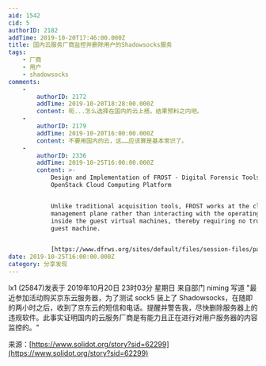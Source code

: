 ```yaml
---
aid: 1542
cid: 5
authorID: 2182
addTime: 2019-10-20T17:46:00.000Z
title: 国内云服务厂商监控并删除用户的Shadowsocks服务
tags:
    - 厂商
    - 用户
    - shadowsocks
comments:
    -
        authorID: 2172
        addTime: 2019-10-20T18:28:00.000Z
        content: 呃...怎么选择在国内的云上搭。结果预料之内吧。
    -
        authorID: 2179
        addTime: 2019-10-20T16:00:00.000Z
        content: 不要用国内的云，这……应该算是基本常识了。
    -
        authorID: 2336
        addTime: 2019-10-25T16:00:00.000Z
        content: >-
            Design and Implementation of FROST - Digital Forensic Tools for the
            OpenStack Cloud Computing Platform


            Unlike traditional acquisition tools, FROST works at the cloud
            management plane rather than interacting with the operating system
            inside the guest virtual machines, thereby requiring no trust in the
            guest machine.


            [https://www.dfrws.org/sites/default/files/session-files/paper-design\_and\_implementation\_of\_frost\_-\_digital\_forensic\_tools\_for\_the\_openstack\_cloud\_computing\_platform.pdf](https://www.dfrws.org/sites/default/files/session-files/paper-design_and_implementation_of_frost_-_digital_forensic_tools_for_the_openstack_cloud_computing_platform.pdf)
date: 2019-10-25T16:00:00.000Z
category: 分享发现
---
```


lx1 (25847)发表于 2019年10月20日 23时03分 星期日 来自部门 niming 写道 "最近参加活动购买京东云服务器，为了测试 sock5 装上了 Shadowsocks，在随即的两小时之后，收到了京东云的短信和电话。提醒并警告我，尽快删除服务器上的违规软件。此事实证明国内的云服务厂商是有能力且正在进行对用户服务器的内容监控的。"

来源：[https://www.solidot.org/story?sid=62299](https://www.solidot.org/story?sid=62299)
